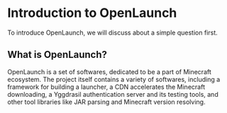 # Introduction to OpenLaunch
To introduce OpenLaunch, we will discuss about a simple question first.

## What is OpenLaunch?
OpenLaunch is a set of softwares, dedicated to be a part of Minecraft ecosystem. The project itself contains a variety of softwares, including a framework for building a launcher, a CDN accelerates the Minecraft downloading, a Yggdrasil authentication server and its testing tools, and other tool libraries like JAR parsing and Minecraft version resolving.

## 